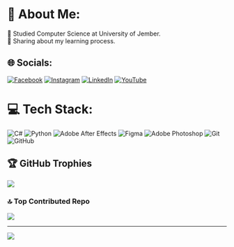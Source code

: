 # 💫 About Me:
🔭 Studied Computer Science at University of Jember.<br>🤝 Sharing about my learning process.


## 🌐 Socials:
[![Facebook](https://img.shields.io/badge/Facebook-%231877F2.svg?logo=Facebook&logoColor=white)](https://facebook.com/https://www.facebook.com/Kinoshye) [![Instagram](https://img.shields.io/badge/Instagram-%23E4405F.svg?logo=Instagram&logoColor=white)](https://instagram.com/https://www.instagram.com/adtyadw.if/) [![LinkedIn](https://img.shields.io/badge/LinkedIn-%230077B5.svg?logo=linkedin&logoColor=white)](https://linkedin.com/in/https://www.linkedin.com/in/adtyadwif) [![YouTube](https://img.shields.io/badge/YouTube-%23FF0000.svg?logo=YouTube&logoColor=white)](https://youtube.com/@https://www.youtube.com/@delioncavalier) 

# 💻 Tech Stack:
![C#](https://img.shields.io/badge/c%23-%23239120.svg?style=for-the-badge&logo=csharp&logoColor=white) ![Python](https://img.shields.io/badge/python-3670A0?style=for-the-badge&logo=python&logoColor=ffdd54) ![Adobe After Effects](https://img.shields.io/badge/Adobe%20After%20Effects-9999FF.svg?style=for-the-badge&logo=Adobe%20After%20Effects&logoColor=white) ![Figma](https://img.shields.io/badge/figma-%23F24E1E.svg?style=for-the-badge&logo=figma&logoColor=white) ![Adobe Photoshop](https://img.shields.io/badge/adobe%20photoshop-%2331A8FF.svg?style=for-the-badge&logo=adobe%20photoshop&logoColor=white) ![Git](https://img.shields.io/badge/git-%23F05033.svg?style=for-the-badge&logo=git&logoColor=white) ![GitHub](https://img.shields.io/badge/github-%23121011.svg?style=for-the-badge&logo=github&logoColor=white)

## 🏆 GitHub Trophies
![](https://github-profile-trophy.vercel.app/?username=delissesu&theme=radical&no-frame=true&no-bg=false&margin-w=4)

### 🔝 Top Contributed Repo
![](https://github-contributor-stats.vercel.app/api?username=delissesu&limit=5&theme=dark&combine_all_yearly_contributions=true)

---
[![](https://visitcount.itsvg.in/api?id=delissesu&icon=0&color=0)](https://visitcount.itsvg.in)

<!-- Proudly created with GPRM ( https://gprm.itsvg.in ) -->
